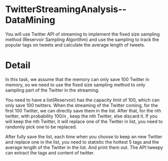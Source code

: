 # TwitterStreamingAnalysis--DataMining

You will use Twitter API of streaming to implement the fixed size sampling
method (Reservoir Sampling Algorithm) and use the sampling to track the popular tags on tweets and calculate the average length of tweets.

# Detail
In this task, we assume that the memory can only save 100 Twitter in memory,
so we need to use the fixed size sampling method to only sampling part of the
Twitter in the streaming.

You need to have a list(Reservoir) has the capacity limit of 100, which can only save 100 twitters.
When the streaming of the Twitter coming, for the first 100 Twitter, we can directly save them in the list. After that, for the nth twitter, with probability 100/n , keep the nth Twitter, else discard it.
If you will keep the nth Twitter, it will replace one of the Twitter in list, you need to randomly pick one to be replaced.

After fully save the list, each time when you choose to keep an new Twitter and
replace one in the list, you need to statistic the hottest 5 tags and the average
length of the Twitter in the list. And print them out. The API tweepy can extract the tags and content of twitter.
